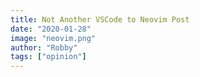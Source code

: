 ```yaml
---
title: Not Another VSCode to Neovim Post
date: "2020-01-28"
image: "neovim.png"
author: "Robby"
tags: ["opinion"]
---
```

<!---->
<!-- - Oracle makes my life more difficult than it needs to be -->
<!---->
<!-- - The level of ceremony and boilerplate is out of control (Use Lombok!) -->
<!---->
<!-- * Spring was such a complicated framework that it needed a framework on top called Spring Boot and even that is kind of a pain so Spring Initializr (which is spelled dumb) has to exist -->
<!---->
<!-- * Also Annotations are too magical in Spring -->
<!---->
<!-- * I always have difficulty finding documentation that is either: -->
<!--   - A. Complete -->
<!--   - B. Relevant and updated -->
<!---->
<!-- - Maven and Gradle are a pain in the ass (also many teams use both which just adds to the complexity) -->
<!---->
<!-- - Which leads me to the fact that there is still no modern (usable) package manager -->
<!---->
<!-- - The mascot is dumb and idk what it's supposed to be -->
